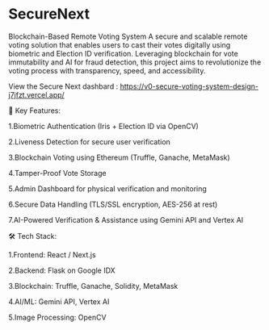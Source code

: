 # SecureNext
Blockchain-Based Remote Voting System A secure and scalable remote voting solution that enables users to cast their votes digitally using biometric and Election ID verification. Leveraging blockchain for vote immutability and AI for fraud detection, this project aims to revolutionize the voting process with transparency, speed, and accessibility.

View the Secure Next dashbard :
https://v0-secure-voting-system-design-j7jfzt.vercel.app/

🚀 Key Features:

1.Biometric Authentication (Iris + Election ID via OpenCV)

2.Liveness Detection for secure user verification

3.Blockchain Voting using Ethereum (Truffle, Ganache, MetaMask)

4.Tamper-Proof Vote Storage

5.Admin Dashboard for physical verification and monitoring

6.Secure Data Handling (TLS/SSL encryption, AES-256 at rest)

7.AI-Powered Verification & Assistance using Gemini API and Vertex AI



🛠️ Tech Stack:


1.Frontend: React / Next.js

2.Backend: Flask on Google IDX

3.Blockchain: Truffle, Ganache, Solidity, MetaMask

4.AI/ML: Gemini API, Vertex AI

5.Image Processing: OpenCV
